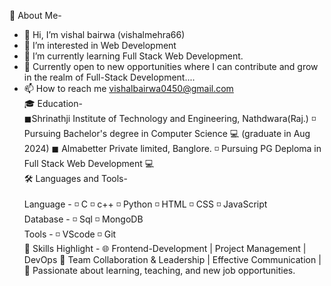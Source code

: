 🌟 About Me-
 - 👋 Hi, I’m vishal bairwa (vishalmehra66)
 - 👀 I’m interested in Web Development
 - 🌱 I’m currently learning Full Stack Web Development.
 - 🎯 Currently open to new opportunities where I can contribute and grow in the realm of Full-Stack Development....
 - 📫 How to reach me vishalbairwa0450@gmail.com
   <br>
🎓 Education-
   <br>◼Shrinathji Institute of Technology and Engineering, Nathdwara(Raj.)
     ◽ Pursuing Bachelor's degree in Computer Science 💻 (graduate in Aug 2024)
   ◼ Almabetter Private limited, Banglore.
     ◽ Pursuing PG Deploma in Full Stack Web Development 💻<br>
🛠️ Languages and Tools-<br>
   <br>Language - ◽ C ◽ c++ ◽ Python ◽ HTML ◽ CSS ◽ JavaScript 
   <br>Database - ◽ Sql ◽ MongoDB 
   <br>Tools    - ◽ VScode ◽ Git
<br>🌟 Skills Highlight -
   🌐 Frontend-Development | Project Management | DevOps
   👥 Team Collaboration & Leadership | Effective Communication |
   🤝 Passionate about learning, teaching, and new job opportunities.
   
   
  

  

<!---
vishalmehra66/vishalmehra66 is a ✨ special ✨ repository because its `README.md` (this file) appears on your GitHub profile.
You can click the Preview link to take a look at your changes.
--->
